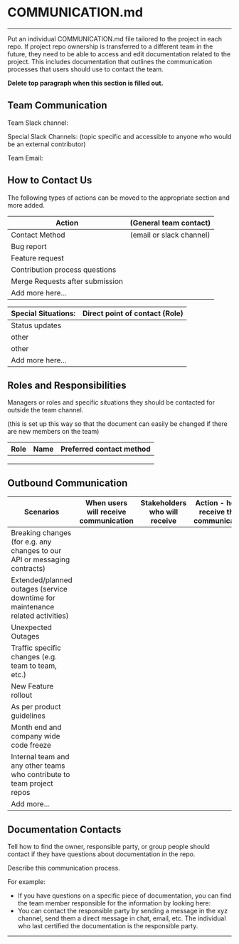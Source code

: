 # COMMUNICATION.md

***
Put an individual COMMUNICATION.md file tailored to the project in each repo. If project repo ownership is transferred to a different team in the future, they need to be able to access and edit documentation related to the project. This includes documentation that outlines the communication processes that users should use to contact the team.

**Delete top paragraph when this section is filled out.**

## Team Communication

Team Slack channel:

Special Slack Channels: (topic specific and accessible to anyone who would be an external contributor)

Team Email:

## How to Contact Us

The following types of actions can be moved to the appropriate section and more added.

| Action                         | (General team contact)   |
|--------------------------------|--------------------------|
| Contact Method                 | (email or slack channel) |
| Bug report                     |                          |
| Feature request                |                          |
| Contribution process questions |                          |
| Merge Requests after submission           |                          |
| Add more here…                 |                          |

| Special Situations: | Direct point of contact (Role) |
|---------------------|--------------------------------|
| Status updates      |                                |
| other               |                                |
| other               |                                |
| Add more here...    |                                |

## Roles and Responsibilities

Managers or roles and specific situations they should be contacted for outside the team channel.

(this is set up this way so that the document can easily be changed if there are new members on the team)

| Role | Name | Preferred contact method |
|------|------|--------------------------|
|      |      |                          |
|      |      |                          |
|      |      |                          |

## Outbound Communication

| Scenarios                                                                         | When users will receive communication   | Stakeholders who will receive   | Action - how to receive these communications  |
|-----------------------------------------------------------------------------------|--------|----------------|----------|
| Breaking changes (for e.g. any changes to our API or messaging contracts)         |        |                |          |
| Extended/planned outages (service downtime for maintenance related activities)    |        |                |          |
| Unexpected Outages                                                                |        |                |          |
| Traffic specific changes (e.g. team to team, etc.)                                 |        |                |          |
| New Feature rollout                                                               |        |                |          |
| As per product guidelines                                                         |        |                |          |
| Month end and company wide code freeze                                            |        |                |          |
| Internal team and any other teams who contribute to team project repos            |        |                |          |
| Add more…                                                                         |        |                |          |

## Documentation Contacts

Tell how to find the owner, responsible party, or group people should contact if they have questions about documentation in the repo.

Describe this communication process.

For example:

* If you have questions on a specific piece of documentation, you can find the team member responsible for the information by looking here:
* You can contact the responsible party by sending a message in the xyz channel, send them a direct message in chat, email, etc. The individual who last certified the documentation is the responsible party.

***

